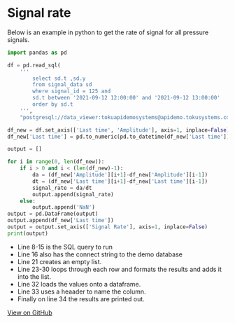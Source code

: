 # Signal rate

Below is an example in python to get the rate of signal for all pressure signals.

```python
import pandas as pd

df = pd.read_sql(
    '''
        select sd.t ,sd.y
        from signal_data sd
        where signal_id = 125 and
        sd.t between '2021-09-12 12:00:00' and '2021-09-12 13:00:00'
        order by sd.t
    ''',
    "postgresql://data_viewer:tokuapidemosystems@apidemo.tokusystems.com/new_mareland")

df_new = df.set_axis(['Last time', 'Amplitude'], axis=1, inplace=False)
df_new['Last time'] = pd.to_numeric(pd.to_datetime(df_new['Last time']))/100_000_0000

output = []

for i in range(0, len(df_new)):
    if i > 0 and i < (len(df_new)-1):
        da = (df_new['Amplitude'][i+1]-df_new['Amplitude'][i-1])
        dt = (df_new['Last time'][i+1]-df_new['Last time'][i-1])
        signal_rate = da/dt
        output.append(signal_rate)
    else:
        output.append('NaN')
output = pd.DataFrame(output)
output.append(df_new['Last time'])
output = output.set_axis(['Signal Rate'], axis=1, inplace=False)
print(output)
```

- Line 8-15 is the SQL query to run
- Line 16 also has the connect string to the demo database
- Line 21 creates an empty list.
- Line 23-30 loops through each row and formats the results and adds it into
    the list.
- Line 32 loads the values onto a dataframe.
- Line 33 uses a heaader to name the column.
- Finally on line 34 the results are printed out.

[View on GitHub](https://github.com/TOKU-Systems/tutorials/blob/develop/docs/signal-rate/signal_rate.py)
